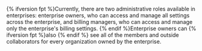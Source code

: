 {% ifversion fpt %}Currently, there are two administrative roles available in enterprises: enterprise owners, who can access and manage all settings across the enterprise, and billing managers, who can access and manage only the enterprise's billing settings. {% endif %}Enterprise owners can {% ifversion fpt %}also {% endif %} see all of the members and outside collaborators for every organization owned by the enterprise.
